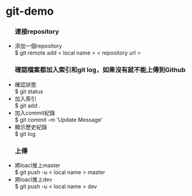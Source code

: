 # git-demo

<ul>
<h3>連接repository</h3>
  <li>添加一個repository</br>
$ git remote add < local name > < repository url >
</ul>


<ul>
<h3> 確認檔案都加入索引和git log，如果沒有就不能上傳到Github</h3>
<li>確認狀態</br>
$ git status
<li>加入索引</br>
$ git add .
<li>加入commit紀錄</br>
$ git commit -m 'Update Message'
<li>顯示歷史紀錄</br>
$ git log
</ul>

<ul>
<h3>上傳</h3>
 <li>將loacl推上master</br>
 $ git push -u < local name > master
  <li>將loacl推上dev</br>
 $ git push -u < local name > dev
</ul>

